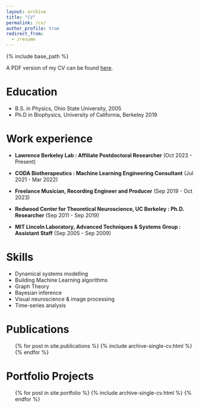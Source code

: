 ```yaml
---
layout: archive
title: "CV"
permalink: /cv/
author_profile: true
redirect_from:
  - /resume
---
```


{% include base_path %}

A PDF version of my CV can be found [here](https://chris-warner-ii.github.io/files/Warner_resume.pdf).

Education
======
* B.S. in Physics, Ohio State University, 2005
* Ph.D in Biophysics, University of California, Berkeley 2019

Work experience
======

* **Lawrence Berkeley Lab : Affiliate Postdoctoral Researcher** (Oct 2023 - Present)
<!--  * Duties: Python coding, improving algorithm efficiency, applying PI calculation to new dataset, project development
  * Supervisor: Kris Bouchard -->

* **CODA Biotherapeutics : Machine Learning Engineering Consultant** (Jul 2021 - Mar 2022)
<!--   * Duties: Python coding, Algorithm advancement, Code integration and automation, AWS Cloud computing 
  * Supervisor: Andres Vargas  -->

* **Freelance Musician, Recording Engineer and Producer** (Sep 2019 - Oct 2023)
<!--   * Duties: Logic software expert, Creative director, Musical artist, Song-writer, Recording engineer, Mixer, Producer 
  * Supervisor: Self   -->

* **Redwood Center for Theoretical Neuroscience, UC Berkeley : Ph.D. Researcher** (Sep 2011 - Sep 2019)
<!--   * Duties: MATLAB & Python coding, project development, teaching & mentoring students, technical communication
  * Supervisor: Friedrich Sommer  -->

* **MIT Lincoln Laboratory, Advanced Techniques & Systems Group : Assistant Staff** (Sep 2005 - Sep 2009)
<!--   * Duties: MATLAB coding, hardware development, software integration, data collection, data analysis 
  * Supervisor: Pamela Evans   -->
  
Skills
======
* Dynamical systems modelling
* Building Machine Learning algorithms
* Graph Theory
* Bayesian inference
* Visual neuroscience & image processing
* Time-series analysis

Publications
======
  <ul>{% for post in site.publications %}
    {% include archive-single-cv.html %}
  {% endfor %}</ul>

Portfolio Projects
======
  <ol>{% for post in site.portfolio %}
    {% include archive-single-cv.html %}
  {% endfor %}</ol>  
  
<!--  
Talks
======
  <ul>{% for post in site.talks %}
    {% include archive-single-talk-cv.html %}
  {% endfor %}</ul>
  
Teaching
======
  <ul>{% for post in site.teaching %}
    {% include archive-single-cv.html %}
  {% endfor %}</ul>


  
Service and leadership
======
* 

-->  
